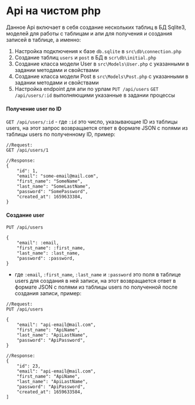 # Api на чистом php

Данное Api включает в себя создание нескольких таблиц в БД Sqlite3, моделей для работы с таблицам и апи для получения и создания записей в таблице, а именно:

1) Настройка подключения к базе `db.sqlite` в `src\db\connection.php`
2) Создание таблиц `users` и `post` в БД в `scr\db\initial.php`
3) Создание класса модели User в `src\Models\User.php` с указанными в задании методами и свойствами
4) Создание класса модели Post в `src\Models\Post.php` с указанными в задании методами и свойствами
5) Настройка endpoint для апи по урлам `PUT /api/users` `GET /api/users/:id` выполняющими указанные в задании процессы



#### Получение user по ID

`GET /api/users/:id` - где `:id` это число, указывающие ID из таблицы users, на этот запрос возвращается ответ в формате JSON с полями из таблицы users по полученному ID, пример:

```text
//Request:
GET /api/users/1

//Response:
{
    "id": 1,
    "email": "some-email@mail.com",
    "first_name": "SomeName",
    "last_name": "SomeLastName",
    "password": "SomePassword",
    "created_at": 1659633384,
}
```

#### Создание user

```text
PUT /api/users

{
    "email": :email,
    "first_name": :first_name,
    "last_name": :last_name,
    "password": :password,
}
```

- где `:email`, `:first_name`, `:last_name` и `:password` это поля в таблице users для создания в ней записи, на этот возвращается ответ в формате JSON с полями из таблицы users по полученной после создания записи, пример:

```text
//Request:
PUT /api/users

{
    "email": "api-email@mail.com",
    "first_name": "ApiName",
    "last_name": "ApiLastName",
    "password": "ApiPassword",
}

//Response:
{
    "id": 23,
    "email": "api-email@mail.com",
    "first_name": "ApiName",
    "last_name": "ApiLastName",
    "password": "ApiPassword",
    "created_at": 1659633584,
]
```
